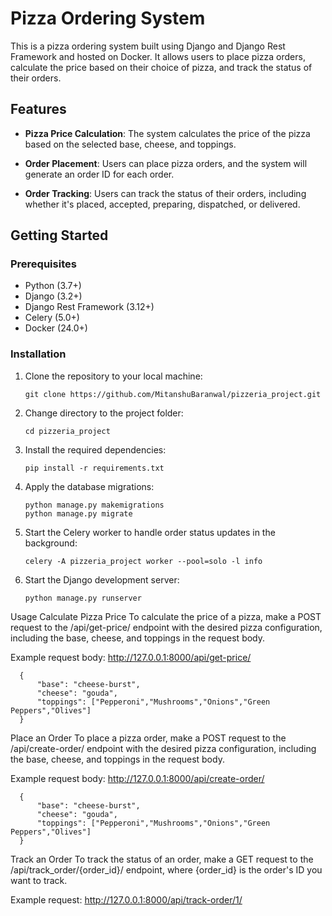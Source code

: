 # Pizza Ordering System

This is a pizza ordering system built using Django and Django Rest Framework and hosted on Docker. It allows users to place pizza orders, calculate the price based on their choice of pizza, and track the status of their orders.

## Features

- **Pizza Price Calculation**: The system calculates the price of the pizza based on the selected base, cheese, and toppings.

- **Order Placement**: Users can place pizza orders, and the system will generate an order ID for each order.

- **Order Tracking**: Users can track the status of their orders, including whether it's placed, accepted, preparing, dispatched, or delivered.

## Getting Started

### Prerequisites

- Python (3.7+)
- Django (3.2+)
- Django Rest Framework (3.12+)
- Celery (5.0+)
- Docker (24.0+)
### Installation

1. Clone the repository to your local machine:

   ```
   git clone https://github.com/MitanshuBaranwal/pizzeria_project.git
   ```


2. Change directory to the project folder:
    ```
    cd pizzeria_project
    ```
3. Install the required dependencies:
    ```
    pip install -r requirements.txt
    ```
4. Apply the database migrations:
    ```
    python manage.py makemigrations
    python manage.py migrate
    ```
5. Start the Celery worker to handle order status updates in the background:
    ```
    celery -A pizzeria_project worker --pool=solo -l info
    ```
6. Start the Django development server:
    ```
    python manage.py runserver
    ```

Usage
Calculate Pizza Price
To calculate the price of a pizza, make a POST request to the /api/get-price/ endpoint with the desired pizza configuration, including the base, cheese, and toppings in the request body.

Example request body:
  http://127.0.0.1:8000/api/get-price/

    
      {
          "base": "cheese-burst",
          "cheese": "gouda",
          "toppings": ["Pepperoni","Mushrooms","Onions","Green Peppers","Olives"]
      }
    
    
Place an Order
  To place a pizza order, make a POST request to the /api/create-order/ endpoint with the desired pizza configuration, including the base, cheese, and toppings in the request body.

Example request body:
  http://127.0.0.1:8000/api/create-order/

    
      {
          "base": "cheese-burst",
          "cheese": "gouda",
          "toppings": ["Pepperoni","Mushrooms","Onions","Green Peppers","Olives"]
      }
      
    
Track an Order
  To track the status of an order, make a GET request to the /api/track_order/{order_id}/ endpoint, where {order_id} is the order's ID you want to track.

Example request:
  http://127.0.0.1:8000/api/track-order/1/

